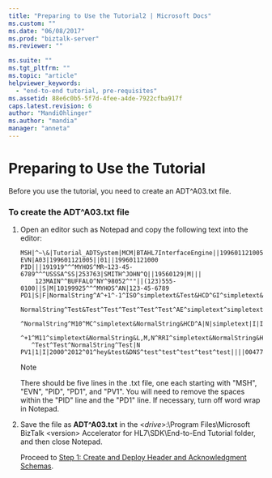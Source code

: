 ```yaml
---
title: "Preparing to Use the Tutorial2 | Microsoft Docs"
ms.custom: ""
ms.date: "06/08/2017"
ms.prod: "biztalk-server"
ms.reviewer: ""

ms.suite: ""
ms.tgt_pltfrm: ""
ms.topic: "article"
helpviewer_keywords: 
  - "end-to-end tutorial, pre-requisites"
ms.assetid: 88e6c0b5-5f7d-4fee-a4de-7922cfba917f
caps.latest.revision: 6
author: "MandiOhlinger"
ms.author: "mandia"
manager: "anneta"
---
```

# Preparing to Use the Tutorial
Before you use the tutorial, you need to create an ADT^A03.txt file.  
  
### To create the ADT^A03.txt file  
  
1. Open an editor such as Notepad and copy the following text into the editor:  
  
   ```  
   MSH|^~\&|Tutorial_ADTSystem|MCM|BTAHL7InterfaceEngine||199601121005||ADT^A03|000001|P|2.3.1  
   EVN|A03|199601121005||01||199601121000  
   PID|||191919^^^MYHOS^MR~123-45-6789^^^USSSA^SS|253763|SMITH^JOHN^Q||19560129|M|||  
       123MAIN^^BUFFALO^NY^98052^""||(123)555-0100||S|M|10199925^^^MYHOS^AN|123-45-6789  
   PD1|S|F|NormalString^A^+1^-1^ISO^simpletext&Test&HCD^GI^simpletext&NormalString&ISO^I|  
      NormalString^Test&Test^Test^Test^Test^Test^AE^simpletext^simpletext&Test&ISO^P  
      ^NormalString^M10^MC^simpletext&NormalString&HCD^A|N|simpletext|I|I|N|NormalString  
      ^+1^M11^simpletext&NormalString&L,M,N^RRI^simpletext&NormalString&HCD|NOVALUE^NormalString  
      ^Test^Test^NormalString^Test|N  
   PV1|1|I|2000^2012^01^hey&test&DNS^test^test^test^test^test||||004777^MILLER^CONNIE^A.|||SUR||||2|A0  
   ```  
  
   > [!NOTE]
   >  There should be five lines in the .txt file, one each starting with "MSH", "EVN", "PID", "PD1", and "PV1". You will need to remove the spaces within the "PID" line and the "PD1" line. If necessary, turn off word wrap in Notepad.  
  
2. Save the file as **ADT^A03.txt** in the \<*drive*\>:\Program Files\\Microsoft BizTalk \<version\> Accelerator for HL7\SDK\End-to-End Tutorial folder, and then close Notepad.  
  
   Proceed to [Step 1: Create and Deploy Header and Acknowledgment Schemas](../../adapters-and-accelerators/accelerator-hl7/step-1-create-and-deploy-header-and-acknowledgment-schemas.md).
